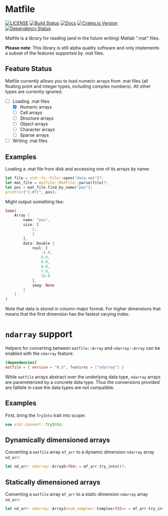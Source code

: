 # Matfile

[![LICENSE](https://img.shields.io/badge/license-MIT-blue.svg)](LICENSE)
[![Build Status](https://github.com/dthul/matfile/actions/workflows/rust.yml/badge.svg)](https://github.com/dthul/matfile/actions/workflows/rust.yml)
[![Docs](https://docs.rs/matfile/badge.svg)](https://docs.rs/matfile/)
[![Crates.io Version](https://img.shields.io/crates/v/matfile.svg)](https://crates.io/crates/matfile)
[![Dependency Status](https://deps.rs/repo/github/dthul/matfile/status.svg)](https://deps.rs/repo/github/dthul/matfile)

Matfile is a library for reading (and in the future writing) Matlab ".mat" files.

__Please note__: This library is still alpha quality software and only implements a subset of the features supported by .mat files.

## Feature Status

Matfile currently allows you to load numeric arrays from .mat files (all floating point and integer types, including complex numbers). All other types are currently ignored.

* [ ] Loading .mat files
  * [x] Numeric arrays
  * [ ] Cell arrays
  * [ ] Structure arrays
  * [ ] Object arrays
  * [ ] Character arrays
  * [ ] Sparse arrays
* [ ] Writing .mat files

## Examples

Loading a .mat file from disk and accessing one of its arrays by name:

```rust
let file = std::fs::File::open("data.mat")?;
let mat_file = matfile::MatFile::parse(file)?;
let pos = mat_file.find_by_name("pos");
println!("{:#?}", pos);
```
Might output something like:
```rust
Some(
    Array {
        name: "pos",
        size: [
            2,
            3
        ],
        data: Double {
            real: [
                -5.0,
                8.0,
                6.0,
                9.0,
                7.0,
                10.0
            ],
            imag: None
        }
    }
)
```
Note that data is stored in column-major format. For higher dimensions that means that the first dimension has the fastest varying index.

# `ndarray` support

Helpers for converting between `matfile::Array` and `ndarray::Array` can be enabled with the `ndarray` feature:

```toml
[dependencies]
matfile = { version = "0.3", features = ["ndarray"] }
```

While `matfile` arrays abstract over the underlying data type, `ndarray`
arrays are parameterized by a concrete data type. Thus the conversions
provided are fallible in case the data types are not compatible.

## Examples

First, bring the `TryInto` trait into scope:

```rust
use std::convert::TryInto;
```

## Dynamically dimensioned arrays

Converting a `matfile` array `mf_arr` to a dynamic dimension `ndarray` array
`nd_arr`:
```rust
let nd_arr: ndarray::ArrayD<f64> = mf_arr.try_into()?;
```

## Statically dimensioned arrays

Converting a `matfile` array `mf_arr` to a static dimension `ndarray` array
`nd_arr`:
```rust
let nd_arr: ndarray::Array2<num_complex::Complex<f32>> = mf_arr.try_into()?;
```
